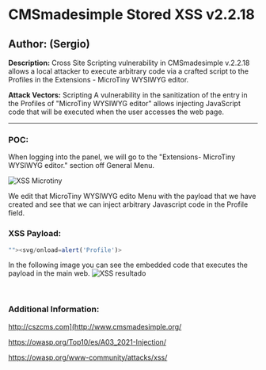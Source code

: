 # CMSmadesimple Stored XSS v2.2.18

## Author: (Sergio)

**Description:** Cross Site Scripting vulnerability in CMSmadesimple v.2.2.18 allows a local attacker to execute arbitrary code via a crafted script to the Profiles in the Extensions - MicroTiny WYSIWYG editor.

**Attack Vectors:** Scripting A vulnerability in the sanitization of the entry in the Profiles of "MicroTiny WYSIWYG editor" allows injecting JavaScript code that will be executed when the user accesses the web page.

---

### POC:


When logging into the panel, we will go to the "Extensions- MicroTiny WYSIWYG editor." section off General Menu.

![XSS Microtiny](https://github.com/sromanhu/CMSmadesimple-Stored-XSS---MicroTIny-extension/assets/87250597/9831c250-c4d9-4bb3-8b30-3ee221bc48b4)




We edit that MicroTiny WYSIWYG edito Menu with the payload that we have created and see that we can inject arbitrary Javascript code in the Profile field.


### XSS Payload:

```js
""><svg/onload=alert('Profile')>
```


In the following image you can see the embedded code that executes the payload in the main web.
![XSS resultado](https://github.com/sromanhu/CMSmadesimple-Stored-XSS---MicroTIny-extension/assets/87250597/99636315-3f3e-4b64-b24b-2f8dd2b3dd9c)





</br>

### Additional Information:
http://cszcms.com](http://www.cmsmadesimple.org/

https://owasp.org/Top10/es/A03_2021-Injection/

https://owasp.org/www-community/attacks/xss/
